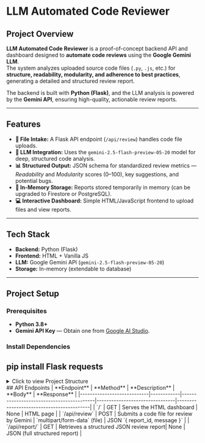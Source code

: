 # LLM Automated Code Reviewer

## Project Overview
**LLM Automated Code Reviewer** is a proof-of-concept backend API and dashboard designed to **automate code reviews** using the **Google Gemini LLM**.  
The system analyzes uploaded source code files (`.py`, `.js`, etc.) for **structure, readability, modularity, and adherence to best practices**, generating a detailed and structured review report.

The backend is built with **Python (Flask)**, and the LLM analysis is powered by the **Gemini API**, ensuring high-quality, actionable review reports.

---

## Features
- **📂 File Intake:** A Flask API endpoint (`/api/review`) handles code file uploads.
- **🧠 LLM Integration:** Uses the `gemini-2.5-flash-preview-05-20` model for deep, structured code analysis.
- **📊 Structured Output:** JSON schema for standardized review metrics — *Readability* and *Modularity* scores (0–100), key suggestions, and potential bugs.
- **💾 In-Memory Storage:** Reports stored temporarily in memory (can be upgraded to Firestore or PostgreSQL).
- **💻 Interactive Dashboard:** Simple HTML/JavaScript frontend to upload files and view reports.

---

## Tech Stack
- **Backend:** Python (Flask)
- **Frontend:** HTML + Vanilla JS
- **LLM:** Google Gemini API (`gemini-2.5-flash-preview-05-20`)
- **Storage:** In-memory (extendable to database)

---

## Project Setup

### Prerequisites
- **Python 3.8+**
- **Gemini API Key** — Obtain one from [Google AI Studio](https://aistudio.google.com/).

### Install Dependencies
pip install Flask requests
---

<details> <summary> Click to view Project Structure</summary>
/llm-code-reviewer
├── server.py               # Flask backend handling file upload & LLM review
├── requirements.txt        # Dependencies (optional)
├── README.md               # Project documentation
└── templates/
    └── index.html          # Dashboard UI for uploading code files

</details>
## API Endpoints
| **Endpoint**              | **Method** | **Description**                         | **Body**                       | **Response**                            |
|----------------------------|------------|------------------------------------------|--------------------------------|------------------------------------------|
| `/`                        | GET        | Serves the HTML dashboard                | None                           | HTML page                               |
| `/api/review`              | POST       | Submits a code file for review by Gemini | `multipart/form-data` (file)   | JSON `{ report_id, message }`           |
| `/api/report/<report_id>`  | GET        | Retrieves a structured JSON review report| None                           | JSON (full structured report)           |